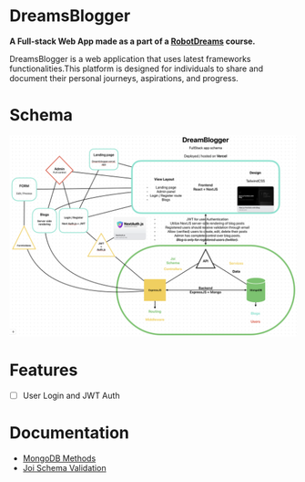 # DreamsBlogger

**A Full-stack Web App made as a part of a [RobotDreams](https://github.com/nightguarder/RobotDreams.git) course.**

DreamsBlogger is a web application that uses latest frameworks functionalities.This platform is designed for individuals to share and document their personal journeys, aspirations, and progress.

# Schema

![FullStack schema](public/fullschema2.png)

# Features

- [ ] User Login and JWT Auth

# Documentation

- [MongoDB Methods](https://github.com/nightguarder/DreamBlogger.git)
- [Joi Schema Validation](https://joi.dev/api/?v=17.9.1)
